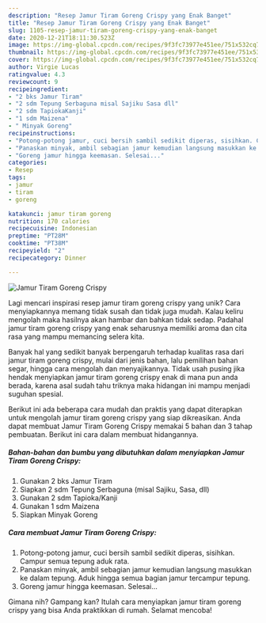 ```yaml
---
description: "Resep Jamur Tiram Goreng Crispy yang Enak Banget"
title: "Resep Jamur Tiram Goreng Crispy yang Enak Banget"
slug: 1105-resep-jamur-tiram-goreng-crispy-yang-enak-banget
date: 2020-12-21T18:11:30.523Z
image: https://img-global.cpcdn.com/recipes/9f3fc73977e451ee/751x532cq70/jamur-tiram-goreng-crispy-foto-resep-utama.jpg
thumbnail: https://img-global.cpcdn.com/recipes/9f3fc73977e451ee/751x532cq70/jamur-tiram-goreng-crispy-foto-resep-utama.jpg
cover: https://img-global.cpcdn.com/recipes/9f3fc73977e451ee/751x532cq70/jamur-tiram-goreng-crispy-foto-resep-utama.jpg
author: Virgie Lucas
ratingvalue: 4.3
reviewcount: 9
recipeingredient:
- "2 bks Jamur Tiram"
- "2 sdm Tepung Serbaguna misal Sajiku Sasa dll"
- "2 sdm TapiokaKanji"
- "1 sdm Maizena"
- " Minyak Goreng"
recipeinstructions:
- "Potong-potong jamur, cuci bersih sambil sedikit diperas, sisihkan. Campur semua tepung aduk rata."
- "Panaskan minyak, ambil sebagian jamur kemudian langsung masukkan ke dalam tepung. Aduk hingga semua bagian jamur tercampur tepung."
- "Goreng jamur hingga keemasan. Selesai..."
categories:
- Resep
tags:
- jamur
- tiram
- goreng

katakunci: jamur tiram goreng 
nutrition: 170 calories
recipecuisine: Indonesian
preptime: "PT28M"
cooktime: "PT38M"
recipeyield: "2"
recipecategory: Dinner

---
```



![Jamur Tiram Goreng Crispy](https://img-global.cpcdn.com/recipes/9f3fc73977e451ee/751x532cq70/jamur-tiram-goreng-crispy-foto-resep-utama.jpg)

Lagi mencari inspirasi resep jamur tiram goreng crispy yang unik? Cara menyiapkannya memang tidak susah dan tidak juga mudah. Kalau keliru mengolah maka hasilnya akan hambar dan bahkan tidak sedap. Padahal jamur tiram goreng crispy yang enak seharusnya memiliki aroma dan cita rasa yang mampu memancing selera kita.

Banyak hal yang sedikit banyak berpengaruh terhadap kualitas rasa dari jamur tiram goreng crispy, mulai dari jenis bahan, lalu pemilihan bahan segar, hingga cara mengolah dan menyajikannya. Tidak usah pusing jika hendak menyiapkan jamur tiram goreng crispy enak di mana pun anda berada, karena asal sudah tahu triknya maka hidangan ini mampu menjadi suguhan spesial.




Berikut ini ada beberapa cara mudah dan praktis yang dapat diterapkan untuk mengolah jamur tiram goreng crispy yang siap dikreasikan. Anda dapat membuat Jamur Tiram Goreng Crispy memakai 5 bahan dan 3 tahap pembuatan. Berikut ini cara dalam membuat hidangannya.

<!--inarticleads1-->

##### Bahan-bahan dan bumbu yang dibutuhkan dalam menyiapkan Jamur Tiram Goreng Crispy:

1. Gunakan 2 bks Jamur Tiram
1. Siapkan 2 sdm Tepung Serbaguna (misal Sajiku, Sasa, dll)
1. Gunakan 2 sdm Tapioka/Kanji
1. Gunakan 1 sdm Maizena
1. Siapkan  Minyak Goreng




<!--inarticleads2-->

##### Cara membuat Jamur Tiram Goreng Crispy:

1. Potong-potong jamur, cuci bersih sambil sedikit diperas, sisihkan. Campur semua tepung aduk rata.
1. Panaskan minyak, ambil sebagian jamur kemudian langsung masukkan ke dalam tepung. Aduk hingga semua bagian jamur tercampur tepung.
1. Goreng jamur hingga keemasan. Selesai...




Gimana nih? Gampang kan? Itulah cara menyiapkan jamur tiram goreng crispy yang bisa Anda praktikkan di rumah. Selamat mencoba!
